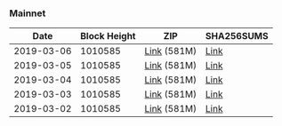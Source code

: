 ### Mainnet

|    Date    | Block Height | ZIP | SHA256SUMS |
| ---------- | ------------ | --- | ---------- |
| 2019-03-06 | 1010585 | [Link](https://s3-ap-southeast-2.amazonaws.com/ion-bootstrap/mainnet/2019-03-06/bootstrap.dat.zip) (581M) | [Link](https://s3-ap-southeast-2.amazonaws.com/ion-bootstrap/mainnet/2019-03-06/SHA256SUMS) |
| 2019-03-05 | 1010585 | [Link](https://s3-ap-southeast-2.amazonaws.com/ion-bootstrap/mainnet/2019-03-05/bootstrap.dat.zip) (581M) | [Link](https://s3-ap-southeast-2.amazonaws.com/ion-bootstrap/mainnet/2019-03-05/SHA256SUMS) |
| 2019-03-04 | 1010585 | [Link](https://s3-ap-southeast-2.amazonaws.com/ion-bootstrap/mainnet/2019-03-04/bootstrap.dat.zip) (581M) | [Link](https://s3-ap-southeast-2.amazonaws.com/ion-bootstrap/mainnet/2019-03-04/SHA256SUMS) |
| 2019-03-03 | 1010585 | [Link](https://s3-ap-southeast-2.amazonaws.com/ion-bootstrap/mainnet/2019-03-03/bootstrap.dat.zip) (581M) | [Link](https://s3-ap-southeast-2.amazonaws.com/ion-bootstrap/mainnet/2019-03-03/SHA256SUMS) |
| 2019-03-02 | 1010585 | [Link](https://s3-ap-southeast-2.amazonaws.com/ion-bootstrap/mainnet/2019-03-02/bootstrap.dat.zip) (581M) | [Link](https://s3-ap-southeast-2.amazonaws.com/ion-bootstrap/mainnet/2019-03-02/SHA256SUMS) |
